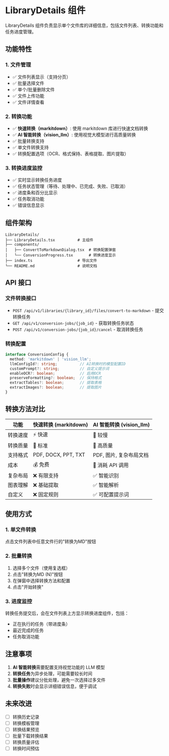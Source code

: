 # LibraryDetails 组件

LibraryDetails 组件负责显示单个文件库的详细信息，包括文件列表、转换功能和任务进度管理。

## 功能特性

### 1. 文件管理
- ✅ 文件列表显示（支持分页）
- ✅ 批量选择文件
- ✅ 单个/批量删除文件
- ✅ 文件上传功能
- ✅ 文件详情查看

### 2. 转换功能
- ✅ **快速转换（markitdown）**: 使用 markitdown 库进行快速文档转换
- ✅ **AI 智能转换（vision_llm）**: 使用视觉大模型进行高质量转换
- ✅ 批量转换支持
- ✅ 单文件转换支持
- ✅ 转换配置选项（OCR、格式保持、表格提取、图片提取）

### 3. 转换进度监控
- ✅ 实时显示转换任务进度
- ✅ 任务状态管理（等待、处理中、已完成、失败、已取消）
- ✅ 进度条和百分比显示
- ✅ 任务取消功能
- ✅ 错误信息显示

## 组件架构

```
LibraryDetails/
├── LibraryDetails.tsx          # 主组件
├── components/
│   ├── ConvertToMarkdownDialog.tsx  # 转换配置弹窗
│   └── ConversionProgress.tsx       # 转换进度显示
├── index.ts                    # 导出文件
└── README.md                   # 说明文档
```

## API 接口

### 文件转换接口
- `POST /api/v1/libraries/{library_id}/files/convert-to-markdown` - 提交转换任务
- `GET /api/v1/conversion-jobs/{job_id}` - 获取转换任务状态
- `POST /api/v1/conversion-jobs/{job_id}/cancel` - 取消转换任务

### 转换配置
```typescript
interface ConversionConfig {
  method: 'markitdown' | 'vision_llm';
  llmConfigId?: string;          // AI转换时的模型配置ID
  customPrompt?: string;         // 自定义提示词
  enableOCR?: boolean;           // 启用OCR
  preserveFormatting?: boolean;  // 保持格式
  extractTables?: boolean;       // 提取表格
  extractImages?: boolean;       // 提取图片
}
```

## 转换方法对比

| 功能 | 快速转换 (markitdown) | AI 智能转换 (vision_llm) |
|------|---------------------|------------------------|
| 转换速度 | ⚡ 快速 | 🐌 较慢 |
| 转换质量 | 📄 标准 | 🎯 高质量 |
| 支持格式 | PDF, DOCX, PPT, TXT | PDF, 图片, 复杂布局文档 |
| 成本 | 💰 免费 | 💸 消耗 API 调用 |
| 复杂布局 | ❌ 有限支持 | ✅ 智能识别 |
| 图表理解 | ❌ 基础提取 | ✅ 智能解析 |
| 自定义 | ❌ 固定规则 | ✅ 可配置提示词 |

## 使用方式

### 1. 单文件转换
点击文件列表中任意文件行的"转换为MD"按钮

### 2. 批量转换
1. 选择多个文件（使用复选框）
2. 点击"转换为MD (N)"按钮
3. 在弹窗中选择转换方法和配置
4. 点击"开始转换"

### 3. 进度监控
转换任务提交后，会在文件列表上方显示转换进度组件，包括：
- 正在执行的任务（带进度条）
- 最近完成的任务
- 任务取消功能

## 注意事项

1. **AI 智能转换**需要配置支持视觉功能的 LLM 模型
2. **转换任务**为异步处理，可能需要较长时间
3. **批量操作**建议分批处理，避免一次选择过多文件
4. **转换失败**时会显示详细错误信息，便于调试

## 未来改进

- [ ] 转换历史记录
- [ ] 转换模板管理
- [ ] 转换结果预览
- [ ] 批量下载转换结果
- [ ] 转换质量评估
- [ ] 转换时间预估 